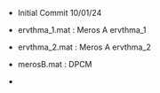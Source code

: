 - Initial Commit 10/01/24

- ervthma_1.mat : Meros A ervthma_1
- ervthma_2.mat : Meros A ervthma_2

- merosB.mat : DPCM
- 

